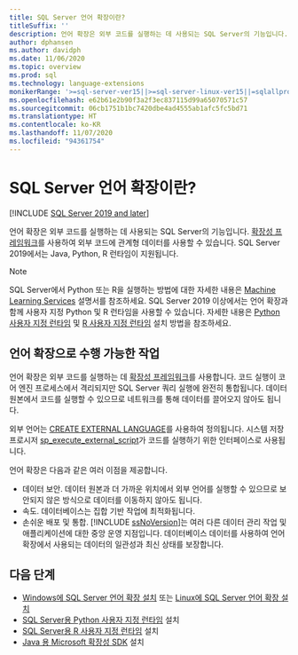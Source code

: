 ```yaml
---
title: SQL Server 언어 확장이란?
titleSuffix: ''
description: 언어 확장은 외부 코드를 실행하는 데 사용되는 SQL Server의 기능입니다. SQL Server에서는 Java, Python, R이 지원됩니다. 확장성 프레임워크를 사용하여 외부 코드에 관계형 데이터를 사용할 수 있습니다.
author: dphansen
ms.author: davidph
ms.date: 11/06/2020
ms.topic: overview
ms.prod: sql
ms.technology: language-extensions
monikerRange: '>=sql-server-ver15||>=sql-server-linux-ver15||=sqlallproducts-allversions'
ms.openlocfilehash: e62b61e2b90f3a2f3ec837115d99a65070571c57
ms.sourcegitcommit: 06cb1751b1bc7420dbe4ad4555ab1afc5fc5bd71
ms.translationtype: HT
ms.contentlocale: ko-KR
ms.lasthandoff: 11/07/2020
ms.locfileid: "94361754"
---
```

# <a name="what-is-sql-server-language-extensions"></a>SQL Server 언어 확장이란?
[!INCLUDE [SQL Server 2019 and later](../includes/applies-to-version/sqlserver2019.md)]

언어 확장은 외부 코드를 실행하는 데 사용되는 SQL Server의 기능입니다. [확장성 프레임워크](concepts/extensibility-framework.md)를 사용하여 외부 코드에 관계형 데이터를 사용할 수 있습니다. SQL Server 2019에서는 Java, Python, R 런타임이 지원됩니다.

> [!NOTE]
> SQL Server에서 Python 또는 R을 실행하는 방법에 대한 자세한 내용은 [Machine Learning Services](../machine-learning/sql-server-machine-learning-services.md) 설명서를 참조하세요. SQL Server 2019 이상에서는 언어 확장과 함께 사용자 지정 Python 및 R 런타임을 사용할 수 있습니다. 자세한 내용은 [Python 사용자 지정 런타임](../machine-learning/install/custom-runtime-python.md) 및 [R 사용자 지정 런타임](../machine-learning/install/custom-runtime-r.md) 설치 방법을 참조하세요.

## <a name="what-you-can-do-with-language-extensions"></a>언어 확장으로 수행 가능한 작업

언어 확장은 외부 코드를 실행하는 데 [확장성 프레임워크](concepts/extensibility-framework.md)를 사용합니다. 코드 실행이 코어 엔진 프로세스에서 격리되지만 SQL Server 쿼리 실행에 완전히 통합됩니다. 데이터 원본에서 코드를 실행할 수 있으므로 네트워크를 통해 데이터를 끌어오지 않아도 됩니다.

외부 언어는 [CREATE EXTERNAL LANGUAGE](../t-sql/statements/create-external-language-transact-sql.md)를 사용하여 정의됩니다. 시스템 저장 프로시저 [sp_execute_external_script](../relational-databases/system-stored-procedures/sp-execute-external-script-transact-sql.md)가 코드를 실행하기 위한 인터페이스로 사용됩니다.

언어 확장은 다음과 같은 여러 이점을 제공합니다.

+ 데이터 보안. 데이터 원본과 더 가까운 위치에서 외부 언어를 실행할 수 있으므로 보안되지 않은 방식으로 데이터를 이동하지 않아도 됩니다.
+ 속도. 데이터베이스는 집합 기반 작업에 최적화됩니다. 
+ 손쉬운 배포 및 통합. [!INCLUDE [ssNoVersion](../includes/ssnoversion-md.md)]는 여러 다른 데이터 관리 작업 및 애플리케이션에 대한 중앙 운영 지점입니다. 데이터베이스 데이터를 사용하여 언어 확장에서 사용되는 데이터의 일관성과 최신 상태를 보장합니다.

## <a name="next-steps"></a>다음 단계

+ [Windows에 SQL Server 언어 확장 설치](install/windows-java.md) 또는 [Linux에 SQL Server 언어 확장 설치](../linux/sql-server-linux-setup-language-extensions-java.md)
+ [SQL Server용 Python 사용자 지정 런타임](../machine-learning/install/custom-runtime-python.md) 설치
+ [SQL Server용 R 사용자 지정 런타임](../machine-learning/install/custom-runtime-r.md) 설치
+ [Java 용 Microsoft 확장성 SDK](how-to/extensibility-sdk-java-sql-server.md) 설치
